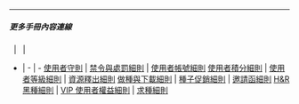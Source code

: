 &emsp;

---
##### 更多手冊內容連線
&nbsp; | &nbsp; | &nbsp;
- | - | -
[使用者守則](/about/manual/userRules) | [禁令與處罰細則](/about/manual/forbidRules) | [使用者帳號細則](/about/manual/userAccountRules)
[使用者積分細則](/about/manual/scoreRules) | [使用者等級細則](/about/manual/userLevelRules) | [資源釋出細則](/about/manual/uploaderRules)
[做種與下載細則](/about/manual/downloadRules) | [種子促銷細則](/about/manual/salesRules) | [邀請函細則](/about/manual/invitationsRules)
[H&R 黑種細則](/about/manual/hnrRules) | [VIP 使用者權益細則](/about/manual/vipRules) | [求種細則](/about/manual/requestRules)